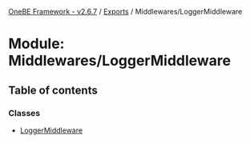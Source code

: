 [OneBE Framework - v2.6.7](../README.md) / [Exports](../modules.md) / Middlewares/LoggerMiddleware

# Module: Middlewares/LoggerMiddleware

## Table of contents

### Classes

- [LoggerMiddleware](../classes/Middlewares_LoggerMiddleware.LoggerMiddleware.md)
